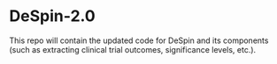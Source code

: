 # DeSpin-2.0
This repo will contain the updated code for DeSpin and its components (such as extracting clinical trial outcomes, significance levels, etc.).
